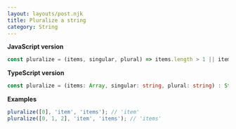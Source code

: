 ```yaml
---
layout: layouts/post.njk
title: Pluralize a string
category: String
---
```


**JavaScript version**

```js
const pluralize = (items, singular, plural) => items.length > 1 || items.length === 0 ? plural : singular;
```

**TypeScript version**

```ts
const pluralize = (items: Array, singular: string, plural: string) : String => items.length > 1 || items.length === 0 ? plural : singular;
```

**Examples**

```js
pluralize([0], 'item', 'items'); // 'item'
pluralize([0, 1, 2], 'item', 'items'); // 'items'
```
